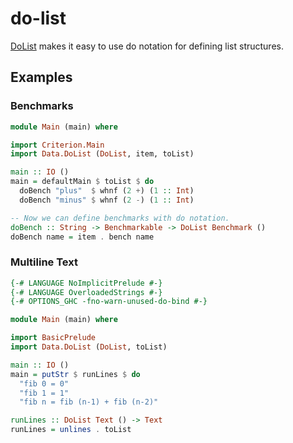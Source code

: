 # do-list
[DoList] makes it easy to use do notation for defining list structures.

## Examples

### Benchmarks
```haskell
module Main (main) where

import Criterion.Main
import Data.DoList (DoList, item, toList)

main :: IO ()
main = defaultMain $ toList $ do
  doBench "plus"  $ whnf (2 +) (1 :: Int)
  doBench "minus" $ whnf (2 -) (1 :: Int)

-- Now we can define benchmarks with do notation.
doBench :: String -> Benchmarkable -> DoList Benchmark ()
doBench name = item . bench name
```

### Multiline Text
```haskell
{-# LANGUAGE NoImplicitPrelude #-}
{-# LANGUAGE OverloadedStrings #-}
{-# OPTIONS_GHC -fno-warn-unused-do-bind #-}

module Main (main) where

import BasicPrelude
import Data.DoList (DoList, toList)

main :: IO ()
main = putStr $ runLines $ do
  "fib 0 = 0"
  "fib 1 = 1"
  "fib n = fib (n-1) + fib (n-2)"

runLines :: DoList Text () -> Text
runLines = unlines . toList
```

[DoList]: https://hackage.haskell.org/package/do-list/docs/Data-DoList.html
